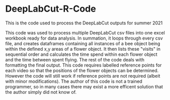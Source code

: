 # DeepLabCut-R-Code
This is the code used to process the DeepLabCut outputs for summer 2021

This code was used to process multiple DeepLabCut csv files into one excel workbook ready for data analysis. In summation, it loops through every csv file, and creates dataframes containing all instances of a bee object being within the defined x,y areas of a flower object. It then lists these "visits" in sequential order and calculates the time spend within each flower object and the time between spent flying. The rest of the code deals with formatting the final output. This code requires labelled reference points for each video so that the positions of the flower objects can be determined. However the code will still work if reference points are not required (albeit with minor modifications). The author of this code is not a trained programmer, so in many cases there may exist a more efficent solution that the author simply did not know of. 
